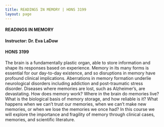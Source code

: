 ```yaml
---
title: READINGS IN MEMORY | HONS 3199
layout: page
---
```


#### READINGS IN MEMORY

#### Instructor: Dr. Eva LaDow

#### HONS 3199

The brain is a fundamentally plastic organ, able to store information and shape its responses based on experience.  Memory in its many forms is essential for our day-to-day existence, and so disruptions in memory have profound clinical implications. Aberrations in memory formation underlie neurological disorders including addiction and post-traumatic stress disorder. Diseases where memories are lost, such as Alzheimer’s, are devastating. How does memory work?  Where in the brain do memories live? What is the biological basis of memory storage, and how reliable is it? What happens when we can’t trust our memories, when we can’t make new memories, or when we lose the memories we once had? In this course we will explore the importance and fragility of memory through clinical cases, memories, and scientific literature.
